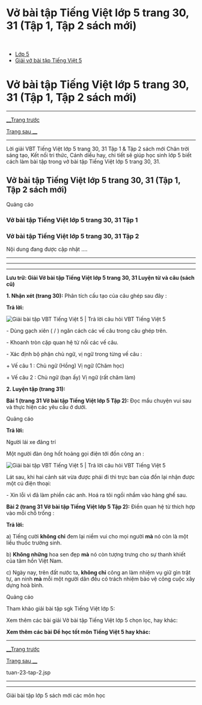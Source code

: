 # Vở bài tập Tiếng Việt lớp 5 trang 30, 31 (Tập 1, Tập 2 sách mới)

﻿

  * [Lớp 5](https://vietjack.com/series/lop-5.jsp)
  * [Giải vở bài tập Tiếng Việt 5](https://vietjack.com/giai-vo-bai-tap-tieng-viet-5/index.jsp)



# Vở bài tập Tiếng Việt lớp 5 trang 30, 31 (Tập 1, Tập 2 sách mới)

* * *

[__Trang trước](https://vietjack.com/giai-vo-bai-tap-tieng-viet-5/tuan-23-tap-2.jsp)

[Trang sau __](https://vietjack.com/giai-vo-bai-tap-tieng-viet-5/tuan-23-tap-2.jsp)

* * *

Lời giải VBT Tiếng Việt lớp 5 trang 30, 31 Tập 1 & Tập 2 sách mới Chân trời sáng tạo, Kết nối tri thức, Cánh diều hay, chi tiết sẽ giúp học sinh lớp 5 biết cách làm bài tập trong vở bài tập Tiếng Việt lớp 5 trang 30, 31.

## Vở bài tập Tiếng Việt lớp 5 trang 30, 31 (Tập 1, Tập 2 sách mới)

Quảng cáo

### Vở bài tập Tiếng Việt lớp 5 trang 30, 31 Tập 1

### Vở bài tập Tiếng Việt lớp 5 trang 30, 31 Tập 2

Nội dung đang được cập nhật ....

* * *

* * *

* * *

**Lưu trữ: Giải Vở bài tập Tiếng Việt lớp 5 trang 30, 31 Luyện từ và câu (sách cũ)**

**1\. Nhận xét (trang 30):** Phân tích cấu tạo của câu ghép sau đây :

**Trả lời:**

![Giải bài tập VBT Tiếng Việt 5 | Trả lời câu hỏi VBT Tiếng Việt 5](https://vietjack.com/giai-vo-bai-tap-tieng-viet-5/images/luyen-tu-va-cau-tuan-23-trang-30-31-tap-2.PNG)

\- Dùng gạch xiên ( / ) ngăn cách các vế câu trong câu ghép trên. 

\- Khoanh tròn cặp quan hệ từ nối các vế câu. 

\- Xác định bộ phận chủ ngữ, vị ngữ trong từng vế câu : 

\+ Vế câu 1 : Chủ ngữ (Hồng) Vị ngữ (Chăm học) 

\+ Vế câu 2 : Chủ ngữ (bạn ấy) Vị ngữ (rất chăm làm) 

**2\. Luyện tập (trang 31):**

**Bài 1 (trang 31 Vở bài tập Tiếng Việt lớp 5 Tập 2):** Đọc mẩu chuyện vui sau và thực hiện các yêu cầu ở dưới.

Quảng cáo

**Trả lời:**

Người lái xe đãng trí

Một người đàn ông hốt hoảng gọi điện tới đồn công an : 

![Giải bài tập VBT Tiếng Việt 5 | Trả lời câu hỏi VBT Tiếng Việt 5](https://vietjack.com/giai-vo-bai-tap-tieng-viet-5/images/luyen-tu-va-cau-tuan-23-trang-30-31-tap-2-1.PNG)

Lát sau, khi hai cảnh sát vừa được phái đi thì trực ban của đồn lại nhận được một cú điện thoại: 

\- Xin lỗi vì đã làm phiền các anh. Hoá ra tôi ngồi nhầm vào hàng ghế sau. 

**Bài 2 (trang 31 Vở bài tập Tiếng Việt lớp 5 Tập 2):** Điền quan hệ từ thích hợp vào mỗi chỗ trống :

**Trả lời:**

a) Tiếng cười **không chỉ** đem lại niềm vui cho mọi người **mà** nó còn là một liều thuốc trường sinh. 

b) **Không những** hoa sen đẹp **mà** nó còn tượng trưng cho sự thanh khiết của tâm hồn Việt Nam. 

c) Ngày nay, trên đất nước ta, **không chỉ** công an làm nhiệm vụ giữ gìn trật tự, an ninh **mà** mỗi một người dân đều có trách nhiệm bảo vệ công cuộc xây dựng hoà bình. 

Quảng cáo

Tham khảo giải bài tập sgk Tiếng Việt lớp 5:

Xem thêm các bài giải Vở bài tập Tiếng Việt lớp 5 chọn lọc, hay khác:

**Xem thêm các bài Để học tốt môn Tiếng Việt 5 hay khác:**

* * *

[__Trang trước](https://vietjack.com/giai-vo-bai-tap-tieng-viet-5/tuan-23-tap-2.jsp)

[Trang sau __](https://vietjack.com/giai-vo-bai-tap-tieng-viet-5/tuan-23-tap-2.jsp)

tuan-23-tap-2.jsp

* * *

* * *

Giải bài tập lớp 5 sách mới các môn học
